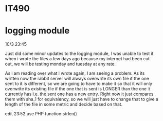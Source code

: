 # IT490
# logging module

10/3 23:45

Just did some minor updates to the logging module, I was unable to test it when i wrote the files a few days ago because my internet had been cut out, we will be testing 
monday and tuesday at any rate. 

As i am reading over what I wrote again, I am seeing a problem. As its written now the rabbit server will always overwrite its own file if the one sent to it is different, so we are going
to have to make it so that it will only overwrite its existing file if the one that is sent is LONGER than the one it currently has i.e. the sent one has a new entry. 
Right now it just compares them with sha_1 for equivalency, so we will just have to change that to give a length of the file in some metric and decide based on that. 

edit 23:52 
use PHP function strlen()


